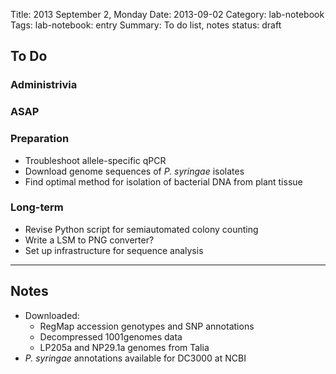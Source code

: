 Title: 2013 September 2, Monday
Date: 2013-09-02
Category: lab-notebook
Tags: lab-notebook: entry
Summary: To do list, notes
status: draft

## To Do ##

### Administrivia ###

### ASAP ###

### Preparation ###

- Troubleshoot allele-specific qPCR
- Download genome sequences of _P. syringae_ isolates
- Find optimal method for isolation of bacterial DNA from plant tissue

### Long-term ###

- Revise Python script for semiautomated colony counting
- Write a LSM to PNG converter?
- Set up infrastructure for sequence analysis

***

## Notes ##

- Downloaded:
    - RegMap accession genotypes and SNP annotations
    - Decompressed 1001genomes data
    - LP205a and NP29.1a genomes from Talia
- _P. syringae_ annotations available for DC3000 at NCBI
